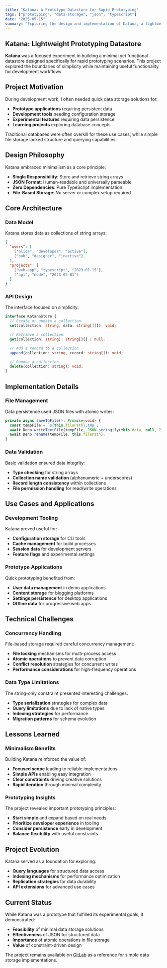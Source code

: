 ```yaml
---
title: "Katana: A Prototype Datastore for Rapid Prototyping"
tags: ["prototyping", "data-storage", "json", "typescript"]
date: "2025-05-15"
summary: "Exploring the design and implementation of Katana, a lightweight datastore storing string arrays in JSON format, built for rapid prototyping and experimentation."
---
```


## Katana: Lightweight Prototyping Datastore

**Katana** was a focused experiment in building a minimal yet functional
datastore designed specifically for rapid prototyping scenarios. This project
explored the boundaries of simplicity while maintaining useful functionality for
development workflows.

## Project Motivation

During development work, I often needed quick data storage solutions for:

- **Prototype applications** requiring persistent data
- **Development tools** needing configuration storage
- **Experimental features** requiring data persistence
- **Learning projects** exploring database concepts

Traditional databases were often overkill for these use cases, while simple file
storage lacked structure and querying capabilities.

## Design Philosophy

Katana embraced minimalism as a core principle:

- **Single Responsibility**: Store and retrieve string arrays
- **JSON Format**: Human-readable and universally parseable
- **Zero Dependencies**: Pure TypeScript implementation
- **File-Based Storage**: No server or complex setup required

## Core Architecture

### Data Model

Katana stores data as collections of string arrays:

```json
{
  "users": [
    ["alice", "developer", "active"],
    ["bob", "designer", "inactive"]
  ],
  "projects": [
    ["web-app", "typescript", "2023-01-15"],
    ["api", "node", "2023-02-01"]
  ]
}
```

### API Design

The interface focused on simplicity:

```typescript
interface KatanaStore {
  // Create or update a collection
  set(collection: string, data: string[][]): void;

  // Retrieve a collection
  get(collection: string): string[][] | null;

  // Add a record to a collection
  append(collection: string, record: string[]): void;

  // Remove a collection
  delete(collection: string): void;
}
```

## Implementation Details

### File Management

Data persistence used JSON files with atomic writes:

```typescript
private async saveToFile(): Promise<void> {
  const tempFile = `${this.filePath}.tmp`;
  await Deno.writeTextFile(tempFile, JSON.stringify(this.data, null, 2));
  await Deno.rename(tempFile, this.filePath);
}
```

### Data Validation

Basic validation ensured data integrity:

- **Type checking** for string arrays
- **Collection name validation** (alphanumeric + underscores)
- **Record length consistency** within collections
- **File permission handling** for read/write operations

## Use Cases and Applications

### Development Tooling

Katana proved useful for:

- **Configuration storage** for CLI tools
- **Cache management** for build processes
- **Session data** for development servers
- **Feature flags** and experimental settings

### Prototype Applications

Quick prototyping benefited from:

- **User data management** in demo applications
- **Content storage** for blogging platforms
- **Settings persistence** for desktop applications
- **Offline data** for progressive web apps

## Technical Challenges

### Concurrency Handling

File-based storage required careful concurrency management:

- **File locking** mechanisms for multi-process access
- **Atomic operations** to prevent data corruption
- **Conflict resolution** strategies for concurrent writes
- **Performance considerations** for high-frequency operations

### Data Type Limitations

The string-only constraint presented interesting challenges:

- **Type serialization** strategies for complex data
- **Query limitations** due to lack of native types
- **Indexing strategies** for performance
- **Migration patterns** for schema evolution

## Lessons Learned

### Minimalism Benefits

Building Katana reinforced the value of:

- **Focused scope** leading to reliable implementations
- **Simple APIs** enabling easy integration
- **Clear constraints** driving creative solutions
- **Rapid iteration** through minimal complexity

### Prototyping Insights

The project revealed important prototyping principles:

- **Start simple** and expand based on real needs
- **Prioritize developer experience** in tooling
- **Consider persistence** early in development
- **Balance flexibility** with useful constraints

## Project Evolution

Katana served as a foundation for exploring:

- **Query languages** for structured data access
- **Indexing mechanisms** for performance optimization
- **Replication strategies** for data durability
- **API extensions** for advanced use cases

## Current Status

While Katana was a prototype that fulfilled its experimental goals, it
demonstrated:

- **Feasibility** of minimal data storage solutions
- **Effectiveness** of JSON for structured data
- **Importance** of atomic operations in file storage
- **Value** of constraint-driven design

The project remains available on [GitLab](https://gitlab.com/Chrono-byte/Katana)
as a reference for simple data storage implementations.
